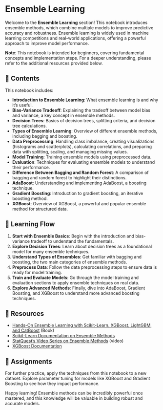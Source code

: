 # Ensemble Learning

Welcome to the **Ensemble Learning** section! This notebook introduces ensemble methods, which combine multiple models to improve predictive accuracy and robustness. Ensemble learning is widely used in machine learning competitions and real-world applications, offering a powerful approach to improve model performance.

**Note**: This notebook is intended for beginners, covering fundamental concepts and implementation steps. For a deeper understanding, please refer to the additional resources provided below.

## 📂 Contents

This notebook includes:
   - **Introduction to Ensemble Learning**: What ensemble learning is and why it’s useful.
   - **Bias-Variance Tradeoff**: Explaining the tradeoff between model bias and variance, a key concept in ensemble methods.
   - **Decision Trees**: Basics of decision trees, splitting criteria, and decision tree calculations.
   - **Types of Ensemble Learning**: Overview of different ensemble methods, including bagging and boosting.
   - **Data Preprocessing**: Handling class imbalance, creating visualizations (histograms and scatterplots), calculating correlations, and preparing data with splitting, scaling, and managing missing values.
   - **Model Training**: Training ensemble models using preprocessed data.
   - **Evaluation**: Techniques for evaluating ensemble models to understand their performance.
   - **Difference Between Bagging and Random Forest**: A comparison of bagging and random forest to highlight their distinctions.
   - **AdaBoost**: Understanding and implementing AdaBoost, a boosting technique.
   - **Gradient Boosting**: Introduction to gradient boosting, an iterative boosting method.
   - **XGBoost**: Overview of XGBoost, a powerful and popular ensemble method for structured data.

## 🔗 Learning Flow

1. **Start with Ensemble Basics**: Begin with the introduction and bias-variance tradeoff to understand the fundamentals.
2. **Explore Decision Trees**: Learn about decision trees as a foundational model for many ensemble techniques.
3. **Understand Types of Ensembles**: Get familiar with bagging and boosting, the two main categories of ensemble methods.
4. **Preprocess Data**: Follow the data preprocessing steps to ensure data is ready for model training.
5. **Train and Evaluate Models**: Go through the model training and evaluation sections to apply ensemble techniques on real data.
6. **Explore Advanced Methods**: Finally, dive into AdaBoost, Gradient Boosting, and XGBoost to understand more advanced boosting techniques.

## 📘 Resources

- [Hands-On Ensemble Learning with Scikit-Learn, XGBoost, LightGBM, and CatBoost](https://www.oreilly.com/library/view/hands-on-ensemble-learning/9781492090981/) (Book)
- [Scikit-Learn Documentation on Ensemble Methods](https://scikit-learn.org/stable/modules/ensemble.html)
- [StatQuest’s Video Series on Ensemble Methods](https://www.youtube.com/c/joshstarmer) (video)
- [XGBoost Documentation](https://xgboost.readthedocs.io/en/latest/)

## 📝 Assignments

For further practice, apply the techniques from this notebook to a new dataset. Explore parameter tuning for models like XGBoost and Gradient Boosting to see how they impact performance. 

Happy learning! Ensemble methods can be incredibly powerful once mastered, and this knowledge will be valuable in building robust and accurate models.
